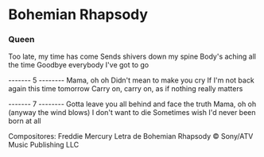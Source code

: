 # Bohemian Rhapsody
### Queen

Too late, my time has come
Sends shivers down my spine
Body's aching all the time
Goodbye everybody I've got to go

------- 5 --------
Mama, oh oh
Didn't mean to make you cry
If I'm not back again this time tomorrow
Carry on, carry on, as if nothing really matters

------- 7 --------
Gotta leave you all behind and face the truth
Mama, oh oh (anyway the wind blows)
I don't want to die
Sometimes wish I'd never been born at all

Compositores: Freddie Mercury
Letra de Bohemian Rhapsody © Sony/ATV Music Publishing LLC
